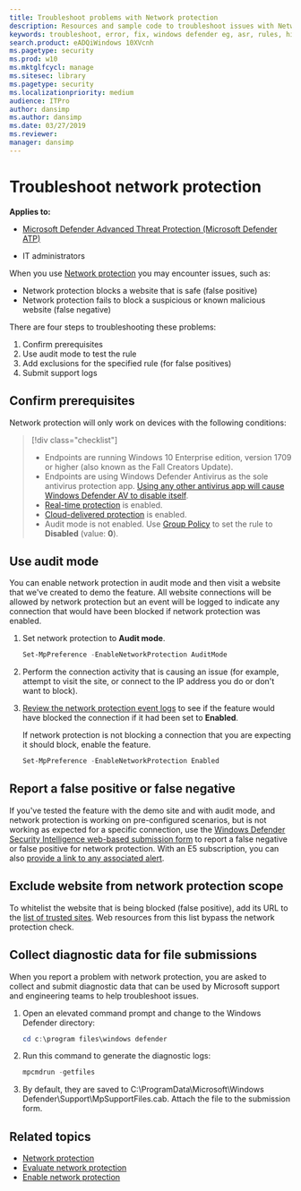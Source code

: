 ```yaml
---
title: Troubleshoot problems with Network protection
description: Resources and sample code to troubleshoot issues with Network protection in Microsoft Defender Advanced Threat Protection (Microsoft Defender ATP).
keywords: troubleshoot, error, fix, windows defender eg, asr, rules, hips, troubleshoot, audit, exclusion, false positive, broken, blocking, microsoft defender atp, microsoft defender advanced threat protection
search.product: eADQiWindows 10XVcnh
ms.pagetype: security
ms.prod: w10
ms.mktglfcycl: manage
ms.sitesec: library
ms.pagetype: security
ms.localizationpriority: medium
audience: ITPro
author: dansimp
ms.author: dansimp
ms.date: 03/27/2019
ms.reviewer: 
manager: dansimp
---
```


# Troubleshoot network protection

**Applies to:**

* [Microsoft Defender Advanced Threat Protection (Microsoft Defender ATP)](https://go.microsoft.com/fwlink/p/?linkid=2069559)

* IT administrators

When you use [Network protection](network-protection.md) you may encounter issues, such as:

* Network protection blocks a website that is safe (false positive)
* Network protection fails to block a suspicious or known malicious website (false negative)

There are four steps to troubleshooting these problems:

1. Confirm prerequisites
2. Use audit mode to test the rule
3. Add exclusions for the specified rule (for false positives)
4. Submit support logs

## Confirm prerequisites

Network protection will only work on devices with the following conditions:

>[!div class="checklist"]
> * Endpoints are running Windows 10 Enterprise edition, version 1709 or higher (also known as the Fall Creators Update).
> * Endpoints are using Windows Defender Antivirus as the sole antivirus protection app. [Using any other antivirus app will cause Windows Defender AV to disable itself](../microsoft-defender-antivirus/microsoft-defender-antivirus-compatibility.md).
> * [Real-time protection](../microsoft-defender-antivirus/configure-real-time-protection-microsoft-defender-antivirus.md) is enabled.
> * [Cloud-delivered protection](../microsoft-defender-antivirus/enable-cloud-protection-microsoft-defender-antivirus.md) is enabled.
> * Audit mode is not enabled. Use [Group Policy](enable-network-protection.md#group-policy) to set the rule to **Disabled** (value: **0**).

## Use audit mode

You can enable network protection in audit mode and then visit a website that we've created to demo the feature. All website connections will be allowed by network protection but an event will be logged to indicate any connection that would have been blocked if network protection was enabled.

1. Set network protection to **Audit mode**.

   ```PowerShell
   Set-MpPreference -EnableNetworkProtection AuditMode
   ```

1. Perform the connection activity that is causing an issue (for example, attempt to visit the site, or connect to the IP address you do or don't want to block).

1. [Review the network protection event logs](network-protection.md#review-network-protection-events-in-windows-event-viewer) to see if the feature would have blocked the connection if it had been set to **Enabled**.
   
   If network protection is not blocking a connection that you are expecting it should block, enable the feature.

   ```PowerShell
   Set-MpPreference -EnableNetworkProtection Enabled
   ```

## Report a false positive or false negative

If you've tested the feature with the demo site and with audit mode, and network protection is working on pre-configured scenarios, but is not working as expected for a specific connection, use the [Windows Defender Security Intelligence web-based submission form](https://www.microsoft.com/wdsi/filesubmission) to report a false negative or false positive for network protection. With an E5 subscription, you can also [provide a link to any associated alert](../microsoft-defender-atp/alerts-queue.md).

## Exclude website from network protection scope

To whitelist the website that is being blocked (false positive), add its URL to the [list of trusted sites](https://blogs.msdn.microsoft.com/asiatech/2014/08/19/how-to-add-web-sites-to-trusted-sites-via-gpo-from-dc-installed-ie10-or-higher-ie-version/). Web resources from this list bypass the network protection check.

## Collect diagnostic data for file submissions

When you report a problem with network protection, you are asked to collect and submit diagnostic data that can be used by Microsoft support and engineering teams to help troubleshoot issues.

1. Open an elevated command prompt and change to the Windows Defender directory:

   ```PowerShell
   cd c:\program files\windows defender
   ```

1. Run this command to generate the diagnostic logs:

   ```PowerShell
   mpcmdrun -getfiles
   ```

1. By default, they are saved to C:\ProgramData\Microsoft\Windows Defender\Support\MpSupportFiles.cab. Attach the file to the submission form.

## Related topics

* [Network protection](network-protection.md)
* [Evaluate network protection](evaluate-network-protection.md)
* [Enable network protection](enable-network-protection.md)
